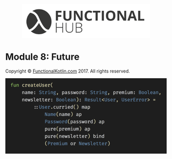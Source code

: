 <p align="center">
<a href="http://functionalkotlin.com"><img src="./images/logo.png" alt="Functional Kotlin" width="400"/></a>
</p>

# Module 8: Future

Copyright © [FunctionalKotlin.com](http://functionalkotlin.com) 2017. All rights reserved.

<p align="center">
<img src="./images/code.png" alt="Code" width="600"/>
</p>